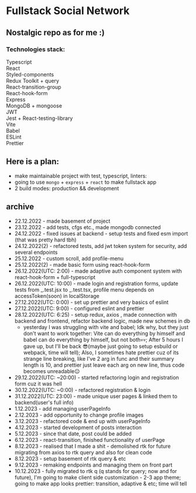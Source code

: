 # Fullstack Social Network
## Nostalgic repo as for me :)
### Technologies stack:
Typescript <br>
React <br>
Styled-components <br>
Redux Toolkit + query <br>
React-transition-group <br>
React-hook-form <br>
Express <br>
MongoDB + mongoose <br>
JWT <br>
Jest + React-testing-library<br>
Vite <br>
Babel <br>
ESLint <br>
Prettier <br>

## Here is a plan:

- make maintainable project with test, typescript, linters:
- going to use `mongo` + `express` + `react` to make fullstack app
- 2 build modes: production && development

## archive

- 22.12.2022 - made basement of project
- 23.12.2022 - add tests, cfgs etc., made mongodb connected
- 24.12.2022 - fixed issues at backend - setup tests and fixed esm import (that was pretty hard tbh)
- 24.12.2022(2) - refactored tests, add jwt token system for security, add several endpoints
- 25.12.2022 - custom scroll, add profile-menu
- 25.12.2022(2) - made basic form using react-hook-form
- 26.12.2022(UTC: 2:00) - made adaptive auth component system with react-hook-form + full-typescript
- 26.12.2022(UTC: 10:00) - made login and registration forms, update tests from _.test.jsx to _.test.tsx, profile menu depends on accessToken(soon) in localStorage
- 27.12.2022(UTC: 0:00) - set up prettier and very basics of eslint
- 27.12.2022(UTC: 9:00) - configured eslint and prettier
- 28.12.2022(UTC: 6:25) - setup redux, axios , made connection with backend and frontend, refactor backend logic, made new schemes in db
  - yesterday I was struggling with vite and babel; Idk why, but they just don't want to work together: Vite can do everything by himself and babel can do everything by himself, but not both💀💀; After 5 hours I gave up, but I'll be back 😎(maybe just going to setup esbuild or webpack, time will tell); Also, I sometimes hate prettier cuz of its strange line breaking, like I've 2 arg in func and their summary length is 10, and prettier just leave each arg on new line, thus code becomes unreadable😐
- 29.12.2022(UTC: ~20:00) - started refactoring login and registration form cuz it was hell
- 30.12.2022(UTC: ~0:00) - refactored registration & login
- 31.12.2022(UTC: 23:00) - made unique user pages & linked them to backend(user's full info)
- 1.12.2023 - add managing userPageInfo
- 2.12.2023 - add opportunity to change profile images
- 3.12.2023 - refactored code & end up with userPageInfo
- 4.12.2023 - started development of posts interaction
- 5.12.2023 - since that date, post could be added
- 6.12.2023 - react-transition, finished functionality of userPage
- 8.12.2023 - realised that I made a shit - demolished rtk for future migrating from axios to rtk query and also for clean code
- 8.12.2023 - setup basement of rtk query & etc
- 9.12.2023 - remaking endpoints and managing them on front part
- 10.12.2023 - fully migrated to rtk q (q stands for query; now and for future), I'm going to make client side customization - 2-3 app theme; going to make app looks prettier: transition, adaptive & etc; time will tell  
